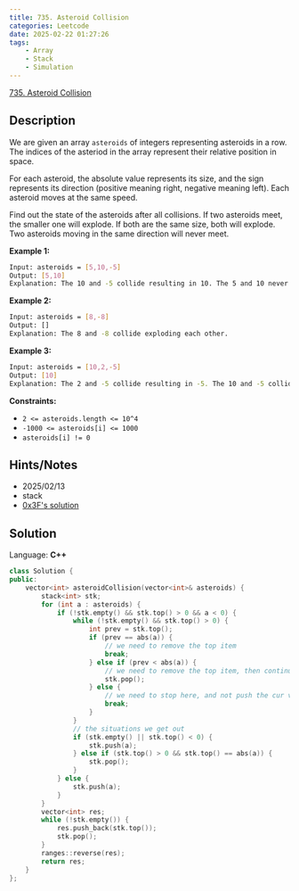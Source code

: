 ```yaml
---
title: 735. Asteroid Collision
categories: Leetcode
date: 2025-02-22 01:27:26
tags:
    - Array
    - Stack
    - Simulation
---
```


[735. Asteroid Collision](https://leetcode.com/problems/asteroid-collision/description/?envType=company&envId=facebook&favoriteSlug=facebook-three-months)

## Description

We are given an array `asteroids` of integers representing asteroids in a row. The indices of the asteriod in the array represent their relative position in space.

For each asteroid, the absolute value represents its size, and the sign represents its direction (positive meaning right, negative meaning left). Each asteroid moves at the same speed.

Find out the state of the asteroids after all collisions. If two asteroids meet, the smaller one will explode. If both are the same size, both will explode. Two asteroids moving in the same direction will never meet.

**Example 1:**

```bash
Input: asteroids = [5,10,-5]
Output: [5,10]
Explanation: The 10 and -5 collide resulting in 10. The 5 and 10 never collide.
```

**Example 2:**

```bash
Input: asteroids = [8,-8]
Output: []
Explanation: The 8 and -8 collide exploding each other.
```

**Example 3:**

```bash
Input: asteroids = [10,2,-5]
Output: [10]
Explanation: The 2 and -5 collide resulting in -5. The 10 and -5 collide resulting in 10.
```

**Constraints:**

- `2 <= asteroids.length <= 10^4`
- `-1000 <= asteroids[i] <= 1000`
- `asteroids[i] != 0`

## Hints/Notes

- 2025/02/13
- stack
- [0x3F's solution](https://leetcode.com/problems/asteroid-collision/?envType=company&envId=facebook&favoriteSlug=facebook-three-months)

## Solution

Language: **C++**

```C++
class Solution {
public:
    vector<int> asteroidCollision(vector<int>& asteroids) {
        stack<int> stk;
        for (int a : asteroids) {
            if (!stk.empty() && stk.top() > 0 && a < 0) {
                while (!stk.empty() && stk.top() > 0) {
                    int prev = stk.top();
                    if (prev == abs(a)) {
                        // we need to remove the top item
                        break;
                    } else if (prev < abs(a)) {
                        // we need to remove the top item, then continue check
                        stk.pop();
                    } else {
                        // we need to stop here, and not push the cur value
                        break;
                    }
                }
                // the situations we get out
                if (stk.empty() || stk.top() < 0) {
                    stk.push(a);
                } else if (stk.top() > 0 && stk.top() == abs(a)) {
                    stk.pop();
                }
            } else {
                stk.push(a);
            }
        }
        vector<int> res;
        while (!stk.empty()) {
            res.push_back(stk.top());
            stk.pop();
        }
        ranges::reverse(res);
        return res;
    }
};
```
